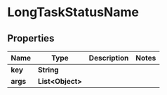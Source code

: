 # LongTaskStatusName

## Properties
Name | Type | Description | Notes
------------ | ------------- | ------------- | -------------
**key** | **String** |  | 
**args** | **List&lt;Object&gt;** |  | 
